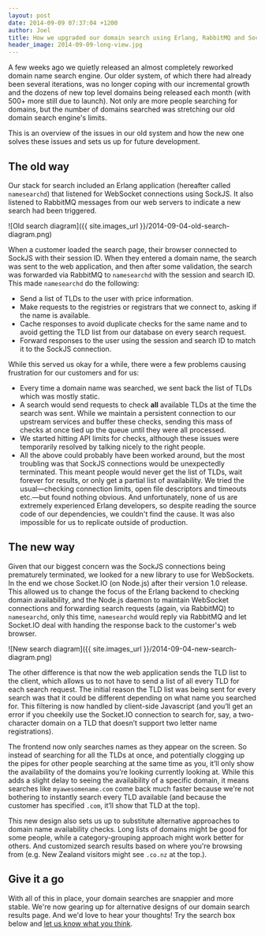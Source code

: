 ```yaml
---
layout: post
date: 2014-09-09 07:37:04 +1200
author: Joel
title: How we upgraded our domain search using Erlang, RabbitMQ and Socket.IO
header_image: 2014-09-09-long-view.jpg
---
```


A few weeks ago we quietly released an almost completely reworked domain name search engine. Our older system, of which there had already been several iterations, was no longer coping with our incremental growth and the dozens of new top level domains being released each month (with 500+ more still due to launch). Not only are more people searching for domains, but the number of domains searched was stretching our old domain search engine's limits.

This is an overview of the issues in our old system and how the new one solves these issues and sets us up for future development.


## The old way

Our stack for search included an Erlang application (hereafter called `namesearchd`) that listened for WebSocket connections using SockJS. It also listened to RabbitMQ messages from our web servers to indicate a new search had been triggered.

![Old search diagram]({{ site.images_url }}/2014-09-04-old-search-diagram.png)

When a customer loaded the search page, their browser connected to SockJS with their session ID. When they entered a domain name, the search was sent to the web application, and then after some validation, the search was forwarded via RabbitMQ to `namesearchd` with the session and search ID. This made `namesearchd` do the following:

- Send a list of TLDs to the user with price information.
- Make requests to the registries or registrars that we connect to, asking if the name is available.
- Cache responses to avoid duplicate checks for the same name and to avoid getting the TLD list from our database on every search request.
- Forward responses to the user using the session and search ID to match it to the SockJS connection.

While this served us okay for a while, there were a few problems causing frustration for our customers and for us:

- Every time a domain name was searched, we sent back the list of TLDs which was mostly static.
- A search would send requests to check **all** available TLDs at the time the search was sent. While we maintain a persistent connection to our upstream services and buffer these checks, sending this mass of checks at once tied up the queue until they were all processed.
- We started hitting API limits for checks, although these issues were temporarily resolved by talking nicely to the right people.
- All the above could probably have been worked around, but the most troubling was that SockJS connections would be unexpectedly terminated. This meant people would never get the list of TLDs, wait forever for results, or only get a partial list of availability. We tried the usual—checking connection limits, open file descriptors and timeouts etc.—but found nothing obvious. And unfortunately, none of us are extremely experienced Erlang developers, so despite reading the source code of our dependencies, we couldn't find the cause. It was also impossible for us to replicate outside of production.


## The new way

Given that our biggest concern was the SockJS connections being prematurely terminated, we looked for a new library to use for WebSockets. In the end we chose Socket.IO (on Node.js) after their version 1.0 release. This allowed us to change the focus of the Erlang backend to checking domain availability, and the Node.js daemon to maintain WebSocket connections and forwarding search requests (again, via RabbitMQ) to `namesearchd`, only this time, `namesearchd` would reply via RabbitMQ and let Socket.IO deal with handing the response back to the customer's web browser.

![New search diagram]({{ site.images_url }}/2014-09-04-new-search-diagram.png)

The other difference is that now the web application sends the TLD list to the client, which allows us to not have to send a list of all every TLD for each search request. The initial reason the TLD list was being sent for every search was that it could be different depending on what name you searched for. This filtering is now handled by client-side Javascript (and you’ll get an error if you cheekily use the Socket.IO connection to search for, say, a two-character domain on a TLD that doesn’t support two letter name registrations).

The frontend now only searches names as they appear on the screen. So instead of searching for all the TLDs at once, and potentially clogging up the pipes for other people searching at the same time as you, it’ll only show the availability of the domains you’re looking currently looking at. While this adds a slight delay to seeing the availability of a specific domain, it means searches like `myawesomename.com` come back much faster because we're not bothering to instantly search every TLD available (and because the customer has specified `.com`, it’ll show that TLD at the top).

This new design also sets us up to substitute alternative approaches to domain name availability checks. Long lists of domains might be good for some people, while a category-grouping approach might work better for others. And customized search results based on where you're browsing from (e.g. New Zealand visitors might see `.co.nz` at the top.).


## Give it a go

With all of this in place, your domain searches are snappier and more stable. We're now gearing up for alternative designs of our domain search results page. And we'd love to hear your thoughts! Try the search box below and [let us know what you think](https://iwantmyname.com/support).